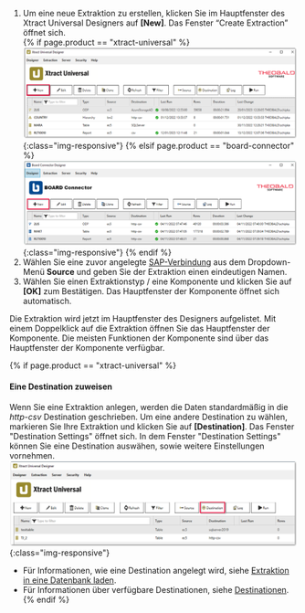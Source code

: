 
1. Um eine neue Extraktion zu erstellen, klicken Sie im Hauptfenster des Xtract Universal Designers auf **[New]**. Das Fenster “Create Extraction” öffnet sich.<br>
{% if page.product == "xtract-universal" %} ![New](/img/content/xu/xu-intro.png){:class="img-responsive"}
{% elsif page.product == "board-connector" %}![New](/img/content/board/bc-intro.png){:class="img-responsive"} {% endif %}
2. Wählen Sie eine zuvor angelegte [SAP-Verbindung](./einfuehrung/sap-verbindungen-anlegen) aus dem Dropdown-Menü **Source** und geben Sie der Extraktion einen eindeutigen Namen.
3. Wählen Sie einen Extraktionstyp / eine Komponente und klicken Sie auf **[OK]** zum Bestätigen. Das Hauptfenster der Komponente öffnet sich automatisch.

Die Extraktion wird jetzt im Hauptfenster des Designers aufgelistet.
Mit einem Doppelklick auf die Extraktion öffnen Sie das Hauptfenster der Komponente.
Die meisten Funktionen der Komponente sind über das Hauptfenster der Komponente verfügbar.

{% if page.product == "xtract-universal" %}
#### Eine Destination zuweisen
Wenn Sie eine Extraktion anlegen, werden die Daten standardmäßig in die *http-csv* Destination geschrieben.
Um eine andere Destination zu wählen, markieren Sie Ihre Extraktion und klicken Sie auf **[Destination]**. 
Das Fenster "Destination Settings" öffnet sich. 
In dem Fenster "Destination Settings" können Sie eine Destination auswähen, sowie weitere Einstellungen vornehmen.<br>
![Destinations](/img/content/xu/xu_designer_destination.png){:class="img-responsive"}

- Für Informationen, wie eine Destination angelegt wird, siehe [Extraktion in eine Datenbank laden](./erste-schritte/eine-extraktion-in-oracle-laden).
- Für Informationen über verfügbare Destinationen, siehe [Destinationen](./destinationen).
{% endif %}